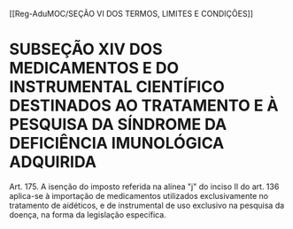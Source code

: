 [[Reg-AduMOC/SEÇÃO VI DOS TERMOS, LIMITES E CONDIÇÕES]]

# SUBSEÇÃO XIV  DOS MEDICAMENTOS E DO INSTRUMENTAL CIENTÍFICO  DESTINADOS AO TRATAMENTO E À PESQUISA DA SÍNDROME DA DEFICIÊNCIA IMUNOLÓGICA ADQUIRIDA

Art. 175. A isenção do imposto referida na alínea "j" do inciso
II do art. 136 aplica-se à importação de medicamentos
utilizados exclusivamente no tratamento de aidéticos, e de
instrumental de uso exclusivo na pesquisa da doença, na
forma da legislação específica.